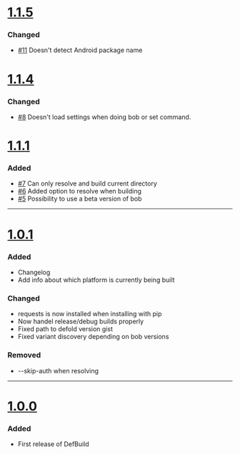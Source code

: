 # [1.1.5](https://github.com/Jerakin/DefBuild/compare/release/1.1.4...release/1.1.5)

### Changed
- [#11](https://github.com/Jerakin/DefBuild/issues/11) Doesn't detect Android package name

# [1.1.4](https://github.com/Jerakin/DefBuild/compare/release/1.1.1...release/1.1.4)

### Changed
- [#8](https://github.com/Jerakin/DefBuild/issues/8) Doesn't load settings when doing bob or set command.


# [1.1.1](https://github.com/Jerakin/DefBuild/compare/release/1.0.1...release/1.1.1)

### Added
- [#7](https://github.com/Jerakin/DefBuild/issues/7) Can only resolve and build current directory
- [#6](https://github.com/Jerakin/DefBuild/issues/6) Added option to resolve when building
- [#5](https://github.com/Jerakin/DefBuild/issues/6) Possibility to use a beta version of bob


----

# [1.0.1](https://github.com/Jerakin/DefBuild/compare/release/1.0.0...release/1.0.1)

### Added
- Changelog
- Add info about which platform is currently being built

### Changed
- requests is now installed when installing with pip
- Now handel release/debug builds properly
- Fixed path to defold version gist
- Fixed variant discovery depending on bob versions

### Removed
- --skip-auth when resolving

----

# [1.0.0](https://github.com/Jerakin/DefBuild/releases/tag/1.0.0)


### Added

- First release of DefBuild
